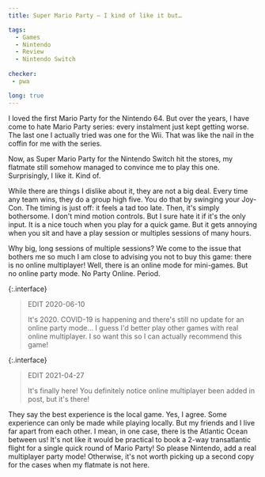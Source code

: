 ```yaml
---
title: Super Mario Party — I kind of like it but…

tags: 
  - Games
  - Nintendo
  - Review
  - Nintendo Switch
  
checker:
 - pwa

long: true
---
```


I loved the first Mario Party for the Nintendo 64.
But over the years, I have come to hate Mario Party series: every instalment just kept getting worse.
The last one I actually tried was one for the Wii.
That was like the nail in the coffin for me with the series.

Now, as Super Mario Party for the Nintendo Switch hit the stores, my flatmate still somehow managed to convince me to play this one.
Surprisingly, I like it.
Kind of.

While there are things I dislike about it, they are not a big deal.
Every time any team wins, they do a group high five.
You do that by swinging your Joy-Con.
The timing is just off: it feels a tad too late.
Then, it's simply bothersome.
I don't mind motion controls.
But I sure hate it if it's the only input.
It is a nice touch when you play for a quick game.
But it gets annoying when you sit and have a play session or multiples sessions of many hours.

Why big, long sessions of multiple sessions?
We come to the issue that bothers me so much I am close to advising you not to buy this game: there is no online multiplayer!
Well, there is an online mode for mini-games.
But no online party mode.
No Party Online. Period.

{:.interface}
> EDIT 2020-06-10
>
> It's 2020.
> COVID-19 is happening and there's still no update for an online party mode…
> I guess I'd better play other games with real online multiplayer.
> I so want this so I can actually recommend this game!

{:.interface}
> EDIT 2021-04-27
>
> It's finally here!
> You definitely notice online multiplayer been added in post, but it's there!

They say the best experience is the local game.
Yes, I agree.
Some experience can only be made while playing locally.
But my friends and I live far apart from each other.
I mean, in one case, there is the Atlantic Ocean between us!
It's not like it would be practical to book a 2-way transatlantic flight for a single quick round of Mario Party!
So please Nintendo, add a real multiplayer party mode!
Otherwise, it's not worth picking up a second copy for the cases when my flatmate is not here.
